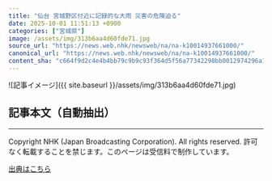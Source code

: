 ```yaml
---
title: "仙台 宮城野区付近に記録的な大雨 災害の危険迫る"
date: 2025-10-01 11:51:13 +0900
categories: ["宮城県"]
image: /assets/img/313b6aa4d60fde71.jpg
source_url: "https://news.web.nhk/newsweb/na/na-k10014937661000/"
canonical_url: "https://news.web.nhk/newsweb/na/na-k10014937661000/"
content_sha: "c664f9d2c4e4b4bb79c9b9c93f364d5f56a77342298bb0012974296a11a4d7a8"
---
```


![記事イメージ]({{ site.baseurl }}/assets/img/313b6aa4d60fde71.jpg)

## 記事本文（自動抽出）
<div><div class="_13tndsj2"><nav aria-label="フッターサイトナビゲーション" class="_13tndsj4"></nav><hr class="esl7kn2s esl7kn1l esl7kn1n _14xli2ae"><p class="esl7kn2s esl7kn1m esl7kn1o _1yvk0f68 _1lugom81">Copyright NHK (Japan Broadcasting Corporation). All rights reserved. 許可なく転載することを禁じます。このページは受信料で制作しています。</p></div></div>

[出典はこちら](https://news.web.nhk/newsweb/na/na-k10014937661000/)

